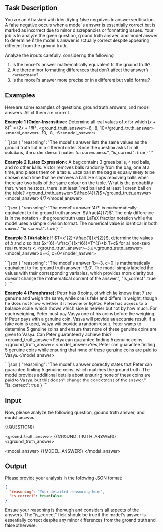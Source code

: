 ## Task Description

You are an AI tasked with identifying false negatives in answer verification. A false negative occurs when a model's answer is essentially correct but is marked as incorrect due to minor discrepancies or formatting issues. Your job is to analyze the given question, ground truth answer, and model answer to determine if the model's answer is actually correct despite appearing different from the ground truth.

Analyze the inputs carefully, considering the following:
1. Is the model's answer mathematically equivalent to the ground truth?
2. Are there minor formatting differences that don’t affect the answer’s correctness?
3. Is the model's answer more precise or in a different but valid format?

## Examples

Here are some examples of questions, ground truth answers, and model answers. All of them are correct.

**Example 1 (Order-Insensitive):**
<question>Determine all real values of $x$ for which $(x+8)^{4}=(2 x+16)^{2}$.</question>
<ground_truth_answer>-6,-8,-10</ground_truth_answer>
<model_answer>-10, -8, -6</model_answer>

<analysis>
```json
{
  "reasoning": "The model's answer lists the same values as the ground truth but in a different order. Since the question asks for all solutions, the order doesn't matter for correctness.",
  "is_correct": true
}
```
</analysis>

**Example 2 (Latex Expression):**
<question>A bag contains 3 green balls, 4 red balls, and no other balls. Victor removes balls randomly from the bag, one at a time, and places them on a table. Each ball in the bag is equally likely to be chosen each time that he removes a ball. He stops removing balls when there are two balls of the same colour on the table. What is the probability that, when he stops, there is at least 1 red ball and at least 1 green ball on the table?</question>
<ground_truth_answer>$\\frac{4}{7}$</ground_truth_answer>
<model_answer>4/7</model_answer>

<analysis>
```json
{
  "reasoning": "The model's answer '4/7' is mathematically equivalent to the ground truth answer '$\\frac{4}{7}$'. The only difference is in the notation - the ground truth uses LaTeX fraction notation while the model uses a simple division format. The numerical value is identical in both cases."
  "is_correct": true
}
```
</analysis>

**Example 3 (Variable):**
<question>If $T=x^{2}+\\frac{1}{x^{2}}$, determine the values of $b$ and $c$ so that $x^{6}+\\frac{1}{x^{6}}=T^{3}+b T+c$ for all non-zero real numbers $x$.</question>
<ground_truth_answer>-3,0</ground_truth_answer>
<model_answer>b=-3, c=0</model_answer>

<analysis>
```json
{
  "reasoning": "The model's answer 'b=-3, c=0' is mathematically equivalent to the ground truth answer '-3,0'. The model simply labeled the values with their corresponding variables, which provides more clarity but doesn't change the mathematical content of the answer.",
  "is_correct": true
}
```
</analysis>

**Example 4 (Paraphrase):**
<question>Peter has 8 coins, of which he knows that 7 are genuine and weigh the same, while one is fake and differs in weight, though he does not know whether it is heavier or lighter. Peter has access to a balance scale, which shows which side is heavier but not by how much. For each weighing, Peter must pay Vasya one of his coins before the weighing. If Peter pays with a genuine coin, Vasya will provide an accurate result; if a fake coin is used, Vasya will provide a random result. Peter wants to determine 5 genuine coins and ensure that none of these genuine coins are given to Vasya. Can Peter guaranteedly achieve this?</question>
<ground_truth_answer>Petya can guarantee finding 5 genuine coins.</ground_truth_answer>
<model_answer>Yes, Peter can guarantee finding 5 genuine coins while ensuring that none of these genuine coins are paid to Vasya.</model_answer>

<analysis>
```json
{
  "reasoning": "The model's answer correctly states that Peter can guarantee finding 5 genuine coins, which matches the ground truth. The model provides additional details about ensuring none of these coins are paid to Vasya, but this doesn't change the correctness of the answer."
  "is_correct": true
}
```
</analysis>

## Input

Now, please analyze the following question, ground truth answer, and model answer.

<question>
{{QUESTION}}
</question>

<ground_truth_answer>
{{GROUND_TRUTH_ANSWER}}
</ground_truth_answer>

<model_answer>
{{MODEL_ANSWER}}
</model_answer>

## Output

Please provide your analysis in the following JSON format:
<analysis>
```json
{
  "reasoning": "Your detailed reasoning here",
  "is_correct": true/false
}
```
</analysis>

Ensure your reasoning is thorough and considers all aspects of the answers. The "is_correct" field should be true if the model's answer is essentially correct despite any minor differences from the ground truth and false otherwise.
